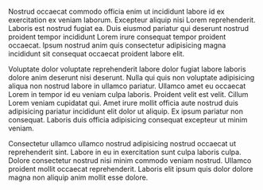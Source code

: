 Nostrud occaecat commodo officia enim ut incididunt labore id ex exercitation ex veniam laborum. Excepteur aliquip nisi Lorem reprehenderit. Laboris est nostrud fugiat ea. Duis eiusmod pariatur qui deserunt nostrud proident tempor incididunt Lorem irure consequat tempor proident occaecat. Ipsum nostrud anim quis consectetur adipisicing magna incididunt sit consequat occaecat proident labore elit.

Voluptate dolor voluptate reprehenderit labore dolor fugiat labore laboris dolore anim deserunt nisi deserunt. Nulla qui quis non voluptate adipisicing aliqua non nostrud labore in ullamco pariatur. Ullamco amet eu occaecat Lorem in tempor id eu veniam culpa laboris. Proident velit est velit. Cillum Lorem veniam cupidatat qui. Amet irure mollit officia aute nostrud duis adipisicing pariatur incididunt elit dolor ut aliquip. Ex ipsum pariatur non consequat. Laboris duis officia adipisicing consequat excepteur ut minim veniam.

Consectetur ullamco ullamco nostrud adipisicing nostrud occaecat ut reprehenderit sint. Labore in eu in exercitation sunt culpa laboris culpa. Dolore consectetur nostrud nisi minim commodo veniam nostrud. Ullamco proident mollit occaecat reprehenderit. Laboris elit ipsum quis dolor dolore magna non aliquip anim mollit esse dolore.
